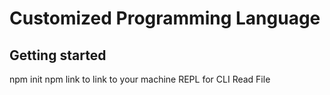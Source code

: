 # Customized Programming Language

## Getting started
npm init
npm link to link to your machine
REPL for CLI
Read File

